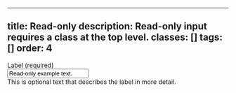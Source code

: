 <!--
 *              Copyright (c) 2025 Visa, Inc.
 *
 * Licensed under the Apache License, Version 2.0 (the "License");
 * you may not use this file except in compliance with the License.
 * You may obtain a copy of the License at
 *
 *         http://www.apache.org/licenses/LICENSE-2.0
 *
 * Unless required by applicable law or agreed to in writing, software
 * distributed under the License is distributed on an "AS IS" BASIS,
 * WITHOUT WARRANTIES OR CONDITIONS OF ANY KIND, either express or implied.
 * See the License for the specific language governing permissions and
 * limitations under the License.
 *
 -->
---
title: Read-only
description: Read-only input requires a class at the top level.
classes: []
tags: []
order: 4
---

<div class="v-flex v-flex-col v-gap-4">
  <label class="v-label" for="input-test-4">
    Label (required)
  </label>
  <div class="v-input-container v-surface v-flex-row">
    <input aria-describedby="input-message-test-4" class="v-input" id="input-test-4" name="text-input-field" readonly="" type="text" value="Read-only example text."/>
  </div>
  <span class="v-input-message" id="input-message-test-4">
    This is optional text that describes the label in more detail.
  </span>
</div>

